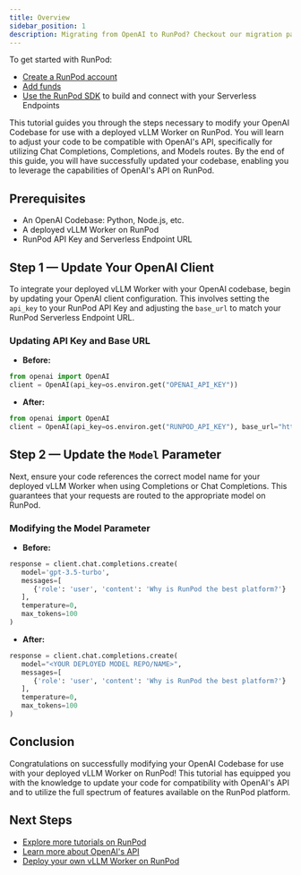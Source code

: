 ```yaml
---
title: Overview
sidebar_position: 1
description: Migrating from OpenAI to RunPod? Checkout our migration page to get started.
---
```


To get started with RunPod:

- [Create a RunPod account](/get-started/manage-accounts)
- [Add funds](/get-started/billing-information)
- [Use the RunPod SDK](#setting-up-your-project) to build and connect with your Serverless Endpoints



This tutorial guides you through the steps necessary to modify your OpenAI Codebase for use with a deployed vLLM Worker on RunPod. You will learn to adjust your code to be compatible with OpenAI's API, specifically for utilizing Chat Completions, Completions, and Models routes. By the end of this guide, you will have successfully updated your codebase, enabling you to leverage the capabilities of OpenAI's API on RunPod.

## Prerequisites

- An OpenAI Codebase: Python, Node.js, etc.
- A deployed vLLM Worker on RunPod
- RunPod API Key and Serverless Endpoint URL


## Step 1 — Update Your OpenAI Client

To integrate your deployed vLLM Worker with your OpenAI codebase, begin by updating your OpenAI client configuration. This involves setting the `api_key` to your RunPod API Key and adjusting the `base_url` to match your RunPod Serverless Endpoint URL.

### Updating API Key and Base URL

- **Before:**

```python
from openai import OpenAI
client = OpenAI(api_key=os.environ.get("OPENAI_API_KEY"))
```

- **After:**

```python
from openai import OpenAI
client = OpenAI(api_key=os.environ.get("RUNPOD_API_KEY"), base_url="https://api.runpod.ai/v2/<YOUR ENDPOINT ID>/openai/v1")
```

## Step 2 — Update the `Model` Parameter

Next, ensure your code references the correct model name for your deployed vLLM Worker when using Completions or Chat Completions. This guarantees that your requests are routed to the appropriate model on RunPod.

### Modifying the Model Parameter

- **Before:**

```python
response = client.chat.completions.create(
   model='gpt-3.5-turbo',
   messages=[
      {'role': 'user', 'content': 'Why is RunPod the best platform?'}
   ],
   temperature=0,
   max_tokens=100
)
```

- **After:**

```python
response = client.chat.completions.create(
   model="<YOUR DEPLOYED MODEL REPO/NAME>",
   messages=[
      {'role': 'user', 'content': 'Why is RunPod the best platform?'}
   ],
   temperature=0,
   max_tokens=100
)
```

## Conclusion

Congratulations on successfully modifying your OpenAI Codebase for use with your deployed vLLM Worker on RunPod!
This tutorial has equipped you with the knowledge to update your code for compatibility with OpenAI's API and to utilize the full spectrum of features available on the RunPod platform.

## Next Steps

- [Explore more tutorials on RunPod](https://docs.runpod.ai/en/latest/tutorials/)
- [Learn more about OpenAI's API](https://platform.openai.com/docs/)
- [Deploy your own vLLM Worker on RunPod](https://docs.runpod.ai/en/latest/deployment/)
